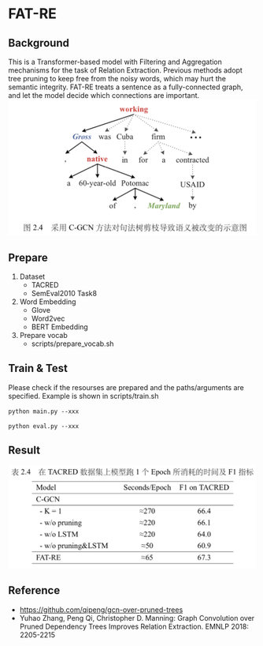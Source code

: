 # FAT-RE


## Background

This is a Transformer-based model with Filtering and Aggregation mechanisms for the task of Relation Extraction. Previous methods adopt tree pruning to keep free from the noisy words, which may hurt the semantic integrity. FAT-RE treats a sentence as a fully-connected graph, and let the model decide  which connections are important. 
![](./imgs/tree%20pruning.png)
## Prepare
   1. Dataset
      - TACRED
      - SemEval2010 Task8  
   2. Word Embedding
      - Glove
      - Word2vec
      - BERT Embedding
   3. Prepare vocab  
      - scripts/prepare_vocab.sh
       



## Train & Test
Please check if the resourses are prepared and the paths/arguments are specified. Example is shown in scripts/train.sh 
```
python main.py --xxx 
```

```
python eval.py --xxx
```


## Result 
![](./imgs/result.png)


## Reference
- https://github.com/qipeng/gcn-over-pruned-trees
- Yuhao Zhang, Peng Qi, Christopher D. Manning:
Graph Convolution over Pruned Dependency Trees Improves Relation Extraction. EMNLP 2018: 2205-2215
